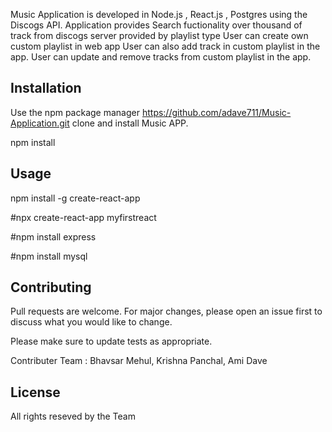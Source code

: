 

Music Application is developed in Node.js , React.js , Postgres using the Discogs API.
Application provides Search fuctionality over thousand of track from discogs server provided by playlist type
User can create own custom playlist in web app
User can also add track in custom playlist in the app.
User can update and remove tracks from custom playlist in the app.

## Installation

Use the npm package manager https://github.com/adave711/Music-Application.git clone and install Music APP.

npm install

## Usage

npm install -g create-react-app

#npx create-react-app myfirstreact

#npm install express

#npm install mysql

## Contributing
Pull requests are welcome. For major changes, please open an issue first to discuss what you would like to change.

Please make sure to update tests as appropriate.

Contributer Team :
Bhavsar Mehul,
Krishna Panchal,
Ami Dave


## License
All rights reseved by the Team
